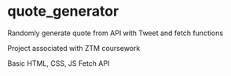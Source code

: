 # quote_generator

Randomly generate quote from API with Tweet and fetch functions

Project associated with ZTM coursework 

Basic HTML, CSS, JS 
Fetch API 
